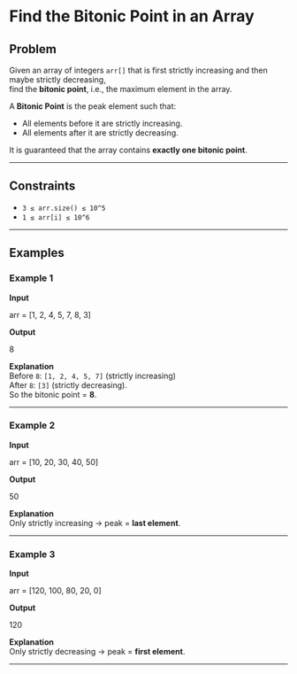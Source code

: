 # Find the Bitonic Point in an Array

## Problem
Given an array of integers `arr[]` that is first strictly increasing and then maybe strictly decreasing,  
find the **bitonic point**, i.e., the maximum element in the array.

A **Bitonic Point** is the peak element such that:
- All elements before it are strictly increasing.
- All elements after it are strictly decreasing.

It is guaranteed that the array contains **exactly one bitonic point**.

---

## Constraints
- `3 ≤ arr.size() ≤ 10^5`
- `1 ≤ arr[i] ≤ 10^6`

---

## Examples

### Example 1
**Input**

arr = [1, 2, 4, 5, 7, 8, 3]

**Output**

8

**Explanation**  
Before `8`: `[1, 2, 4, 5, 7]` (strictly increasing)  
After `8`: `[3]` (strictly decreasing).  
So the bitonic point = **8**.

---

### Example 2
**Input**

arr = [10, 20, 30, 40, 50]

**Output**

50

**Explanation**  
Only strictly increasing → peak = **last element**.

---

### Example 3
**Input**

arr = [120, 100, 80, 20, 0]

**Output**

120

**Explanation**  
Only strictly decreasing → peak = **first element**.

---
